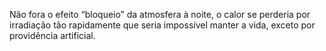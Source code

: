 ﻿Não fora o efeito “bloqueio” da atmosfera à noite, o calor se perderia por irradiação tão rapidamente que seria impossível manter a vida, exceto por providência artificial.